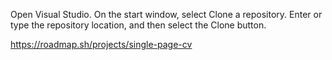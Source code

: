 
Open Visual Studio. On the start window, select Clone a repository. Enter or type the repository location, and then select the Clone button.

https://roadmap.sh/projects/single-page-cv


